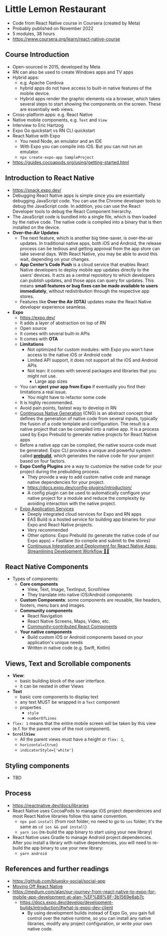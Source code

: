 # Little Lemon Restaurant
- Code from React Native course in Coursera (created by Meta)
- Probably published on November 2022
- 5 modules, 38 hours 
- https://www.coursera.org/learn/react-native-course

## Course Introduction
- Open-sourced in 2015, developed by Meta
- RN can also be used to create Windows apps and TV apps
- Hybrid apps: 
  - e.g. Apache Cordova
  - hybrid apps do not have access to built-in native features of the mobile device.
  - Hybrid apps render the graphic elements via a browser, which takes several steps to start showing the components on the screen. These are essentially web views.
- Cross-platform apps: e.g. React Native
- Native mobile components, e.g. `Text` and `View`
- Interview to Eric Hartzog
- Expo Go quickstart vs RN CLI quickstart
- React Native with Expo
  - You need Node, an emulator and an IDE
  - With Expo you can compile into iOS. But you can not run an emulator.
  - `npx create-expo-app SampleProject`
- https://guides.cocoapods.org/using/getting-started.html


## Introduction to React Native
- https://snack.expo.dev/
- Debugging React Native apps is simple since you are essentially debugging JavaScript code.  You can use the Chrome developer tools to debug the JavaScript code. In addition, you can use the React Developer tools to debug the React Component hierarchy.
- The JavaScript code is bundled into a single file, which is then loaded by the native code. The native code is compiled into a binary that is then installed on the device.
- **Over-the-Air Updates**
  - The next feature, which is another big time-saver, is over-the-air updates. In traditional native apps, both iOS and Android, the release process can be tedious and getting approval from the app store can take several days. With React Native, you may be able to avoid this wait, depending on your changes. 
  - **App Center’s Code Push** is a cloud service that enables React Native developers to deploy mobile app updates directly to the users’ devices. It acts as a central repository to which developers can publish updates, and those apps can query for updates. This means **small features or bug fixes can be made available to users immediately**, without redistribution through the respective app stores. 
  - Features like **Over the Air (OTA)** updates make the React Native developer experience seamless.
- **Expo**
  - https://expo.dev/
  - It adds a layer of abstraction on top of RN
  - Open source
  - It comes with several built-in APIs
  - It comes with **OTA**
  - **Limitations**
    - Not optimized for custom modules: with Expo you won't have access to the native iOS or Android code
    - Limited API support, it does not support all the iOS and Android APIs
    - Not lean: it comes with several packages and libraries that you might not use.
      - Large app sizes
  - You can **eject your app from Expo** if eventually you find their limitations a real issue.
    - You might have to refactor some code
  - It is highly recommended.
  - Avoid pain points, fastest way to develop in RN
  - [Continuous Native Generation](https://docs.expo.dev/workflow/continuous-native-generation/) (CNG) is an abstract concept that defines the generation of native code from several inputs, typically the fusion of a code template and configuration. The result is a native project that can be compiled into a native app. It is a process used by Expo Prebuild to generate native projects for React Native apps
  - Before a native app can be compiled, the native source code must be generated. Expo CLI provides a unique and powerful system called [**prebuild**](https://docs.expo.dev/workflow/prebuild/), which generates the native code for your project based on four factors.
  - **Expo Config Plugins** are a way to customize the native code for your project during the prebuilding process.
    - They provide a way to add custom native code and manage native dependencies for your project.
    - https://docs.expo.dev/config-plugins/introduction/
    - A config plugin can be used to automatically configure your native project for a module and reduce the complexity by avoiding interaction with the native project.
  - [Expo Application Services](https://expo.dev/eas)
    - Deeply integrated cloud services for Expo and RN apps
    - EAS Build is a hosted service for building app binaries for your Expo and React Native projects.
    - Very recommended
    - Other options: Expo Prebuild (to generate the native code of our Expo apps) + Fastlane (to compile and submit to the stores)
    - [Continuous Integration and Deployment for React Native Apps: Streamlining Development Workflow 🚀🔄](https://dev.to/medaimane/continuous-integration-and-deployment-for-react-native-apps-streamlining-development-workflow-4i04)


## React Native Components
- Types of components:
  - **Core components**
    - View, Text, Image, TextInput, ScrollView
    - They translate into native iOS/Android components
  - **Custom Components**: some components are reusable, like headers, footers, menu bars and images. 
  - **Community components**
    - React Navigation
    - React Native Screens, Maps, Video, etc.
    - [Community-contributed React Components](https://reactnative.directory/)
  - **Your native components**
    - Build custom iOS or Android components based on your application's unique needs
    - Written in native code (e.g. Swift, Kotlin)

## Views, Text and Scrollable components
- **View**: 
  - basic building block of the user interface.
  - it can be nested in other Views
- **Text**
  - basic core components to display text
  - any text MUST be wrapped in a `Text` component
  - properties
    - `style`
    - `numberOfLines`
- `flex: 1` means that the entire mobile screen will be taken by this view (e.f. for the parent view of the root component).
- **`ScrollView`**
  - All the parent views must have a height or `flex: 1`,
  - `horizontal={true}`
  - `indicatorStyle={'white'}`

## Styling components
- TBD

## Process
- https://reactnative.dev/docs/libraries
- React Native uses CocoaPods to manage iOS project dependencies and most React Native libraries follow this same convention.
  - `npx pod-install` (from root folder, no need to go to `ios` folder; it's the same as `cd ios && pod install`)
  - `yarn ios` (re-build the app binary to start using your new library)
- React Native uses Gradle to manage Android project dependencies. After you install a library with native dependencies, you will need to re-build the app binary to use your new library:
  - `yarn android`

## References and further readings
- https://github.com/bluesky-social/social-app
- [Moving Off React Native](https://www.youtube.com/watch?v=gntZth3mIbM)
- https://medium.com/alan/our-journey-from-react-native-to-expo-for-mobile-app-development-at-alan-%EF%B8%8F-3b1569e8ab7c
  - https://docs.expo.dev/develop/development-builds/introduction/#what-is-expo-dev-client
    - By using development builds instead of Expo Go, you gain full control over the native runtime, so you can install any native libraries, modify any project configuration, or write your own native code.
